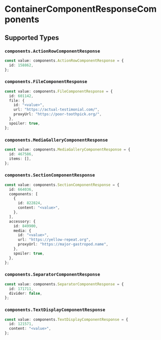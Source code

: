 # ContainerComponentResponseComponents


## Supported Types

### `components.ActionRowComponentResponse`

```typescript
const value: components.ActionRowComponentResponse = {
  id: 158862,
};
```

### `components.FileComponentResponse`

```typescript
const value: components.FileComponentResponse = {
  id: 601142,
  file: {
    id: "<value>",
    url: "https://actual-testimonial.com/",
    proxyUrl: "https://poor-toothpick.org/",
  },
  spoiler: true,
};
```

### `components.MediaGalleryComponentResponse`

```typescript
const value: components.MediaGalleryComponentResponse = {
  id: 467586,
  items: [],
};
```

### `components.SectionComponentResponse`

```typescript
const value: components.SectionComponentResponse = {
  id: 664036,
  components: [
    {
      id: 822824,
      content: "<value>",
    },
  ],
  accessory: {
    id: 849900,
    media: {
      id: "<value>",
      url: "https://yellow-repeat.org",
      proxyUrl: "https://major-gastropod.name",
    },
    spoiler: true,
  },
};
```

### `components.SeparatorComponentResponse`

```typescript
const value: components.SeparatorComponentResponse = {
  id: 171711,
  divider: false,
};
```

### `components.TextDisplayComponentResponse`

```typescript
const value: components.TextDisplayComponentResponse = {
  id: 121571,
  content: "<value>",
};
```


